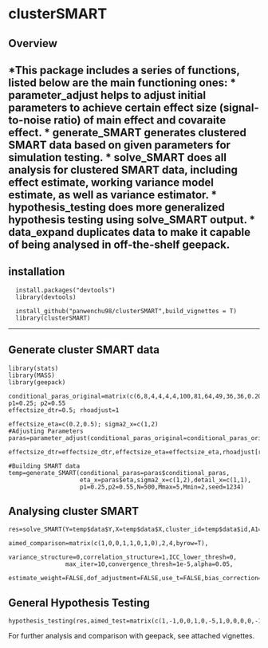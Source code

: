 # clusterSMART


## Overview  
*This package includes a series of functions, listed below are the main functioning ones:
    * parameter_adjust helps to adjust initial parameters to achieve certain effect size (signal-to-noise ratio) of main effect and covaraite effect.
    * generate_SMART generates clustered SMART data based on given parameters for simulation testing.
    * solve_SMART does all analysis for clustered SMART data, including effect estimate, working variance model estimate, as well as variance estimator.
    * hypothesis_testing does more generalized hypothesis testing using solve_SMART output.
    * data_expand duplicates data to make it capable of being analysed in off-the-shelf geepack.
----

## installation  
```{r}
  install.packages("devtools")
  library(devtools)
```
```{r}
  install_github("panwenchu98/clusterSMART",build_vignettes = T)
  library(clusterSMART)
```

----
## Generate cluster SMART data 
```{r}
library(stats)
library(MASS)
library(geepack)

conditional_paras_original=matrix(c(6,8,4,4,4,4,100,81,64,49,36,36,0.20,0.18,0.16,0.14,0.12,0.10),6,3)
p1=0.25; p2=0.55
effectsize_dtr=0.5; rhoadjust=1

effectsize_eta=c(0.2,0.5); sigma2_x=c(1,2)
#Adjusting Parameters
paras=parameter_adjust(conditional_paras_original=conditional_paras_original,p1=p1,p2=p2,aimed_comparison=c(1,0,0,1),
             effectsize_dtr=effectsize_dtr,effectsize_eta=effectsize_eta,rhoadjust[rhoadjust],sigma2_x=sigma2_x)
             
#Building SMART data
temp=generate_SMART(conditional_paras=paras$conditional_paras,
                    eta_x=paras$eta,sigma2_x=c(1,2),detail_x=c(1,1),
                    p1=0.25,p2=0.55,N=500,Mmax=5,Mmin=2,seed=1234)
```

## Analysing cluster SMART
```{r}
res=solve_SMART(Y=temp$data$Y,X=temp$data$X,cluster_id=temp$data$id,A1=temp$data$A1,R=temp$data$R,A2=temp$data$A2,
                aimed_comparison=matrix(c(1,0,0,1,1,0,1,0),2,4,byrow=T),
                variance_structure=0,correlation_structure=1,ICC_lower_thresh=0,
                max_iter=10,convergence_thresh=1e-5,alpha=0.05,
                estimate_weight=FALSE,dof_adjustment=FALSE,use_t=FALSE,bias_correction=FALSE,verbose=3)
```

## General Hypothesis Testing
```{r}
hypothesis_testing(res,aimed_test=matrix(c(1,-1,0,0,1,0,-5,1,0,0,0,0,-1,1),2,7,byrow=T),alpha=0.05,use_t=TRUE)
```

For further analysis and comparison with geepack, see attached vignettes.

